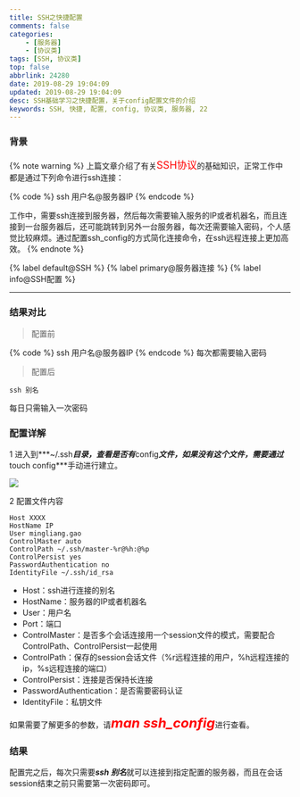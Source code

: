 ```yaml
---
title: SSH之快捷配置
comments: false
categories:
    - [服务器]
    - [协议类]
tags: [SSH, 协议类]
top: false
abbrlink: 24280
date: 2019-08-29 19:04:09
updated: 2019-08-29 19:04:09
desc: SSH基础学习之快捷配置，关于config配置文件的介绍
keywords: SSH, 快捷, 配置, config, 协议类, 服务器, 22
---
```


### 背景

{% note warning %}
上篇文章介绍了有关<font color='red' size=4.5>SSH协议</font>的基础知识，正常工作中都是通过下列命令进行ssh连接：

{% code %}
ssh 用户名@服务器IP
{% endcode %}

工作中，需要ssh连接到服务器，然后每次需要输入服务的IP或者机器名，而且连接到一台服务器后，还可能跳转到另外一台服务器，每次还需要输入密码，个人感觉比较麻烦。通过配置ssh_config的方式简化连接命令，在ssh远程连接上更加高效。
{% endnote %}

{% label default@SSH %} {% label primary@服务器连接 %} {% label info@SSH配置 %}


<!--more-->
<hr />

### 结果对比

> 配置前

{% code %}
ssh 用户名@服务器IP
{% endcode %}
每次都需要输入密码

> 配置后

```
ssh 别名
```
每日只需输入一次密码

### 配置详解

1 进入到***~/.ssh***目录，查看是否有***config***文件，如果没有这个文件，需要通过***touch config***手动进行建立。

![](ssh_config.png)

2 配置文件内容
```
Host XXXX
HostName IP
User mingliang.gao
ControlMaster auto
ControlPath ~/.ssh/master-%r@%h:@%p
ControlPersist yes
PasswordAuthentication no
IdentityFile ~/.ssh/id_rsa
```
- Host：ssh进行连接的别名
- HostName：服务器的IP或者机器名
- User：用户名
- Port：端口
- ControlMaster：是否多个会话连接用一个session文件的模式，需要配合ControlPath、ControlPersist一起使用
- ControlPath：保存的session会话文件（%r远程连接的用户，%h远程连接的ip，%s远程连接的端口）
- ControlPersist：连接是否保持长连接
- PasswordAuthentication：是否需要密码认证
- IdentityFile：私钥文件

如果需要了解更多的参数，请<font color='red' size=5>***man ssh_config***</font>进行查看。

### 结果

配置完之后，每次只需要***ssh 别名***就可以连接到指定配置的服务器，而且在会话session结束之前只需要第一次密码即可。
